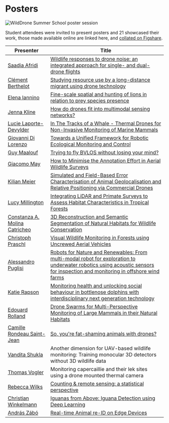 # Posters

![WildDrone Summer School poster session](/img/summerschool-posters.jpg)

Student attendees were invited to present posters and 21 showcased their work, those made available online are linked here, and [collated on Figshare](https://doi.org/10.6084/m9.figshare.c.8051746).

| Presenter  | Title |
| --- | --- |
| [Saadia Afridi](http://www.linkedin.com/in/saadia-afridi-880a842b8) | [Wildlife responses to drone noise: an integrated approach for single- and dual-drone flights](https://doi.org/10.6084/m9.figshare.30198472) |
| [Clément Berthelot](http://www.linkedin.com/in/clément-berthelot-wilddrone) | [Studying resource use by a long-distance migrant using drone technology](https://doi.org/10.6084/m9.figshare.30198610) |
| [Elena Iannino](https://orcid.org/0009-0009-8474-1861) | [Fine-scale spatial and hunting of lions in relation to prey species presence](https://doi.org/10.6084/m9.figshare.30213712) |
| [Jenna Kline](https://jennamk14.github.io) | [How do drones fit into multimodal sensing networks?](https://doi.org/10.6084/m9.figshare.30217195) |
| [Lucie Laporte-Devylder](https://www.linkedin.com/in/lucie-laporte-devylder/) | [In The Tracks of a Whale - Thermal Drones for Non-Invasive Monitoring of Marine Mammals](https://doi.org/10.6084/m9.figshare.30196531) |
| [Giovanni Di Lorenzo](https://www.linkedin.com/in/gdl96/) | [Towards a Unified Framework for Robotic Ecological Monitoring and Control](https://doi.org/10.6084/m9.figshare.30197311) |
| [Guy Maalouf](https://www.linkedin.com/in/guymaalouf/) | [Trying to fly BVLOS without losing your mind?](https://doi.org/10.6084/m9.figshare.30217651) |
| [Giacomo May](https://www.linkedin.com/in/giacomo-may-6a78b6265/) | [How to Minimise the Annotation Effort in Aerial Wildlife Surveys](https://doi.org/10.6084/m9.figshare.30208231) |
| [Kilian Meier](https://scholar.google.com/citations?hl=en&user=yx6FQpEAAAAJ) | [Simulated and Field-Based Error Characterisation of Animal Geolocalisation and Relative Positioning via Commercial Drones](https://doi.org/10.6084/m9.figshare.30206908) |
| [Lucy Millington](https://www.linkedin.com/in/lucy-millington-183757145/) | [Integrating LiDAR and Primate Surveys to Assess Habitat Characteristics in Tropical Forests](https://doi.org/10.6084/m9.figshare.30207634) |
| [Constanza A. Molina Catricheo](https://www.linkedin.com/in/constanza-andrea-molina-catricheo-a28021175) | [3D Reconstruction and Semantic Segmentation of Natural Habitats for Wildlife Conservation](https://doi.org/10.6084/m9.figshare.30207454) |
| [Christoph Praschl](https://www.linkedin.com/in/christophpraschl/) | [Visual Wildlife Monitoring in Forests using Uncrewed Aerial Vehicles](http://doi.org/10.6084/m9.figshare.30203827) |
| [Alessandro Puglisi](https://www.linkedin.com/in/puglisialessandro/) | [Robots for Nature and Renewables: From multi-modal robot for exploration to underwater robotics using acoustic sensors for inspection and monitoring in offshore wind farms](https://doi.org/10.6084/m9.figshare.30200254) |
| [Katie Rapson](https://www.linkedin.com/in/katie-rapson/) | [Monitoring health and unlocking social behaviour in bottlenose dolphins with interdisciplinary next generation technology](https://doi.org/10.6084/m9.figshare.30199972) |
| [Edouard Rolland](https://www.linkedin.com/in/edouardrolland/) | [Drone Swarms for Multi-Perspective Monitoring of Large Mammals in their Natural Habitats](https://doi.org/10.6084/m9.figshare.30196393) |
| [Camille Rondeau Saint-Jean](https://www.linkedin.com/in/camille-rondeau-saint-jean-258193156/) | [So, you're fat-shaming animals with drones?](https://doi.org/10.6084/m9.figshare.30198487) |
| [Vandita Shukla](https://www.linkedin.com/in/vandi-shukla/) | Another dimension for UAV-based wildlife monitoring: Training monocular 3D detectors without 3D wildlife data |
| [Thomas Vogler](https://www.inn.no/english/find-an-employee/thomas-vogler.html) | Monitoring capercaillie and their lek sites using a drone mounted thermal camera |
| [Rebecca Wilks](https://www.linkedin.com/in/rebecca-wilks-77160b210/) | [Counting & remote sensing: a statistical perspective](https://doi.org/10.6084/m9.figshare.30217645) |
| [Christian Winkelmann](https://www.linkedin.com/in/christian-winkelmann/) | [Iguanas from Above: Iguana Detection using Deep Learning](https://doi.org/10.6084/m9.figshare.30148708) |
| [András Zábó](https://www.linkedin.com/in/andraszabo/) | [Real-time Animal re-ID on Edge Devices](https://doi.org/10.6084/m9.figshare.30203575) |